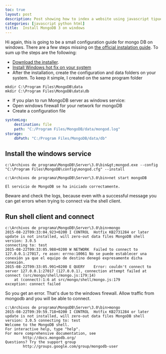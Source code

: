 ```yaml
---
toc: true
layout: post
description: Post showing how to index a website using javascript tipuesearch.
categories: [javascript python html]
title:  Install MongoDB 3 on windows
---
```



Hi again,
this is going to be a small configuration guide for mongo DB on windows. There are a few steps missing on [the official instalation guide](https://docs.mongodb.org/getting-started/shell/tutorial/install-mongodb-on-windows/).
To sum up the steps are the following:
 - [Download the installer](https://www.mongodb.com/try/download/community). 
 - [Install Windows hot fix on your system](https://support.microsoft.com/es-es/kb/2731284)
 - After the installation, create the configuration and data folders on your system. To keep it simple, I created on the same program folder

 
```shell
mkdir C:\Program Files\MongoDB\data
mkdir C:\Program Files\MongoDB\data\db
```
 - If you plan to run MongoDB server as windows service:
  - Open windows firewall for your network for mongoDB
  - Create a configuration file
 
```yaml
systemLog:
    destination: file
    path: "C:/Program Files/MongoDB/data/mongod.log"
storage:
    dbPath: "C:/Program Files/MongoDB/data/db"
```
## Install the windows service
 
```shell
c:\Archivos de programa\MongoDB\Server\3.0\bin&gt;mongod.exe --config "C:\Program Files\MongoDB\config\mongod.cfg" --install

c:\Archivos de programa\MongoDB\Server\3.0\bin>net start mongoDB

El servicio de MongoDB se ha iniciado correctamente.
```

Beware and check the logs, because even with a successful message you can get errors when trying to connect via the shell client.


	

## Run shell client and connect
 
```shell
c:\Archivos de programa\MongoDB\Server\3.0\bin>mongo
2015-08-22T09:33:04.923+0200 I CONTROL  Hotfix KB2731284 or later update is not installed, will zero-out data files MongoDB shell version: 3.0.5
connecting to: test
2015-08-22T09:33:05.988+0200 W NETWORK  Failed to connect to 127.0.0.1:27017, re ason: errno:10061 No se puede establecer una conexión ya que el equipo de destino denegó expresamente dicha conexión.
2015-08-22T09:33:05.991+0200 E QUERY    Error: couldn't connect to server 127.0.0.1:27017 (127.0.0.1), connection attempt failed at connect (src/mongo/shell/mongo.js:179:14)
    at (connect):1:6 at src/mongo/shell/mongo.js:179
exception: connect failed
```

So you get an error. That's due to the windows firewall. Allow traffic from mongodb and you will be able to connect.

```shell
c:\Archivos de programa\MongoDB\Server\3.0\bin>mongo
2015-08-22T09:39:59.718+0200 I CONTROL  Hotfix KB2731284 or later update is not installed, will zero-out data files MongoDB shell version: 3.0.5 connecting to: test 
Welcome to the MongoDB shell.
For interactive help, type "help".
For more comprehensive documentation, see
        http://docs.mongodb.org/
Questions? Try the support group
        http://groups.google.com/group/mongodb-user
```
